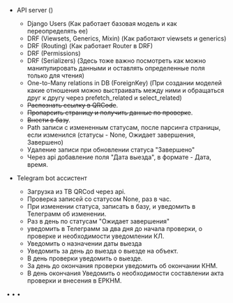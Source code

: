 + API server  ()
  - Django Users (Как работает базовая модель и как переопределять ее)
  - DRF (Viewsets, Generics, Mixin) (Как работают viewsets и generics)
  - DRF (Routing) (Как работает Router в DRF)
  - DRF (Permissions)
  - DRF (Serializers) (Здесь тоже важно посмотреть как можно манипулировать данными и оставлять определенные поля только для чтения)
  - One-to-Many relations in DB (ForeignKey) (При создании моделей какие отношения можно выстраивать между ними и обращаться друг к     другу через prefetch_related и select_related)
  - ~~Распознать ссылку в QRCode~~.
  - ~~Пропарсить страницу и получить данные по проверке~~.
  - ~~Внести в базу~~.
  - Path записи с измененным статусам, после парсинга страницы, если изменился (статусы - None, Ожидает завершения, Завершено)
  - Удаление записи при обновлении статуса "Завершено"
  - Через api добавление поля "Дата выезда", в формате - Дата, время.

+ Telegram bot ассистент
  - Загрузка из ТВ QRCod через api.
  - Проверка записей со статусом None, раз в час.
  - При изменении статуса, записать в базу, и уведомить в Телеграмм об изменении.
  -  Раз в день по статусам "Ожидает завершения"
  - уведомить в Телеграмм за два дня до начала проверки, о проверке и необходимости уведомлении КЛ.
  - Уведомить о назначении даты выезда
  - Уведомить за день до выезда о выезде на объект.
  - В день проверки уведомить о выезде.
  - За день до окончания проверки уведомить об окончании КНМ.
  - В день окончания Уведомить о необходимости составлении акта проверки и внесения в ЕРКНМ.

• • • 

